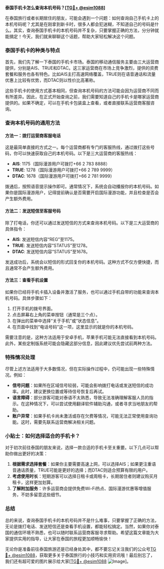 **泰国手机卡怎么查询本机号码？[[TG💪+ @esim1088](https://t.me/s/esim1088)]**

在泰国旅行或者长期居住的朋友，可能会遇到一个问题：如何查询自己手机卡上的本机号码呢？尤其是在刚拿到新卡时，很多人都会犯迷糊，不知道自己的号码是什么。其实，查询泰国手机卡的本机号码并不复杂，只要掌握正确的方法，分分钟就能搞定！今天，我们就来聊聊这个话题，帮助大家轻松解决这个问题。

### 泰国手机卡的种类与特点

首先，我们先了解一下泰国的手机卡市场。泰国的移动通信服务主要由三大运营商提供，分别是AIS、TRUE和DTAC。这三家运营商在市场上竞争激烈，提供的资费套餐和服务也各有特色。比如AIS主打高速网络覆盖，TRUE则在语音通话和流量优惠上比较有优势，而DTAC则以性价比高著称。

这些手机卡的使用方式基本相同，但查询本机号码的方法可能会因为运营商不同而有所差异。因此，在正式开始查询之前，我们需要知道自己的手机卡是哪家运营商提供的。如果不确定，可以在手机卡包装盒上查看，或者直接联系运营商客服咨询。

### 查询本机号码的通用方法

#### 方法一：拨打运营商客服电话

这是最简单直接的方式之一。每个运营商都有专门的客服热线，通过拨打这些号码，你可以快速获取自己的本机号码。以下是三大运营商的客服热线：

- **AIS**: 1175（国际漫游用户可拨打+66 2 783 8888）
- **TRUE**: 1278（国际漫游用户可拨打+66 2 789 9999）
- **DTAC**: 1678（国际漫游用户可拨打+66 2 781 9999）

拨通后，按照语音提示操作即可。通常情况下，系统会自动播报你的本机号码。如果你是国际漫游用户，记得提前确认是否需要开启国际漫游功能，并且检查是否会产生额外费用。

#### 方法二：发送短信至客服号码

除了打电话，你还可以通过发送短信的方式来查询本机号码。以下是三大运营商的具体指令：

- **AIS**: 发送短信内容“REG”至1175。
- **TRUE**: 发送短信内容“STATUS”至1278。
- **DTAC**: 发送短信内容“STATUS”至1678。

发送成功后，系统会以短信的形式回复你的本机号码。这种方式不仅方便快捷，而且通常不会产生额外费用。

#### 方法三：查看手机设置

如果你已经将手机卡插入设备并激活了服务，也可以通过手机自带的功能来查询本机号码。具体步骤如下：

1. 打开手机的拨号界面。
2. 点击屏幕右上角的菜单按钮（通常是三个点）。
3. 在弹出的菜单中选择“关于手机”或“状态信息”。
4. 在页面中找到“电话号码”这一项，这里显示的就是你的本机号码。

需要注意的是，这种方法适用于安卓手机，苹果手机可能无法直接看到本机号码。此外，某些定制版系统可能会隐藏这部分信息，因此建议优先尝试前两种方法。

### 特殊情况处理

尽管上述方法适用于大多数情况，但在实际操作过程中，仍可能出现一些特殊情况。例如：

- **信号问题**：如果所在区域信号较弱，可能会影响拨打电话或发送短信的成功率。此时，建议更换位置或等待信号恢复后再试。
- **语言障碍**：部分游客可能对泰语不太熟悉，导致无法准确理解客服人员的指示。在这种情况下，可以尝试使用翻译软件辅助沟通，或者寻求当地朋友的帮助。
- **账户异常**：如果手机卡尚未激活或存在欠费等情况，可能无法正常使用查询功能。这时，需要先联系运营商解决相关问题。

### 小贴士：如何选择适合的手机卡？

对于初次前往泰国的朋友来说，选择一款合适的手机卡至关重要。以下几点可以帮助你做出更好的决策：

1. **根据需求选择套餐**：如果你主要需要高速上网，可以选择AIS；如果更注重语音通话质量，TRUE可能是更好的选择；而DTAC则适合预算有限的用户。
2. **考虑使用时长**：短期游客可以选择日租卡或周租卡，长期居住者则建议购买月租卡，这样更加划算。
3. **了解附加服务**：许多运营商会提供免费Wi-Fi热点、国际漫游优惠等增值服务，不妨多留意这些细节。

### 总结

总的来说，查询泰国手机卡的本机号码并不是什么难事，只要掌握了正确的方法，无论是拨打电话、发送短信还是查看手机设置，都能轻松搞定。当然，如果你对泰国的通信环境不熟悉，也可以随时联系运营商客服寻求帮助。希望这篇文章能为大家提供实用的指导，让大家在泰国的旅程更加顺畅愉快！

无论你是准备前往泰国旅游还是已经身处其中，都不要忘记关注我们的公众号[TG💪+ @esim1088](https://t.me/s/esim1088)，获取更多关于泰国旅行的小技巧和实用资讯哦！最后别忘了，我们还有超可爱的图片展示给大家[[TG💪+ @esim1088](https://t.me/s/esim1088) ![Image](https://i.postimg.cc/4NQfJmqS/Snipaste-2025-05-13-00-14-12.png)]。